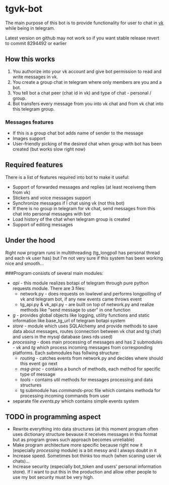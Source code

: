 # tgvk-bot

The main purpose of this bot is to provide functionality for user to chat in [vk](https://vk.com) while being in telegram.

Latest version on github may not work so if you want stable release revert to commit 8294492 or earlier

## How this works

1. You authorize into your vk account and give bot permission to read and write messages in vk.
2. You create a group chat in telegram where only members are you and a bot.
3. You tell bot a chat peer (chat id in vk) and type of chat - personal / group.
4. Bot transfers every message from you into vk chat and from vk chat into this telegram group.

### Messages features

- If this is a group chat bot adds name of sender to the message
- Images support
- User-friendly picking of the desired chat when group with bot has been created (but works slow right now)

## Required features

There is a list of features required into bot to make it useful:

- Support of forwarded messages and replies (at least receiveng them from vk)
- Stickers and voice messages support
- Synchronize messages if I chat using vk (not this bot)
- If there is no group in telegram for vk chat, send messages from this chat into personal messages with bot
- Load history of the chat when telegram group is created
- Support of editing messages

## Under the hood

Right now program runs in multithreading (tg_longpoll has personal thread and each vk user has) but I'm not very sure if this system has been working nice and smooth...

###Program consists of several main modules:

- _api_ - this module realizes botapi of telegram through pure python requests module. There are 3 files:
  - network.py - does requests on lowlevel and performs longpolling of vk and telegram bot, if any new events came throws event
  - tg_api.py & vk_api.py - are built on top of network.py and realize methods like "send message to user" in one function
- _g_ - provides global objects like logging, utility functions and static information like base_tg_url of telegram botapi system
- _store_ - module which uses SQLAlchemy and provide methods to save data about messages, routes (connection between vk chat and tg chat) and users in the mysql database (aws rds used)
- _processing_ - does main processing of messages and has 2 submodules - _vk_ and _tg_ which process incoming messages from corresponding platforms. Each submodules has follwing structure:
  - _routing_ - catches events from network.py and decides where should this event go next
  - _msg-proc_ - contains a bunch of methods, each method for specific type of message
  - _tools_ - contains util methods for messages processing and data structures
  - tg submodule has _commands-proc_ file which contains methoda for processing incoming commands from user
- separate file _events.py_ which contains simple events system

## TODO in programming aspect

- Rewrite everything into data structures (at this moment program often uses dictionary structure bevause it receives messages in this format but as program grows such approach becomes unreliable)
- Make program architecture more specific because right now it (especially _processing_ module) is a bit messy and I always doubt in it
- Increase speed. Sometimes bot thinks too much (when scaning user vk chats)...
- Increase security (especially bot_token and users' personal information store). If I want to put this in the production and allow other people to use my bot security must be very high.
